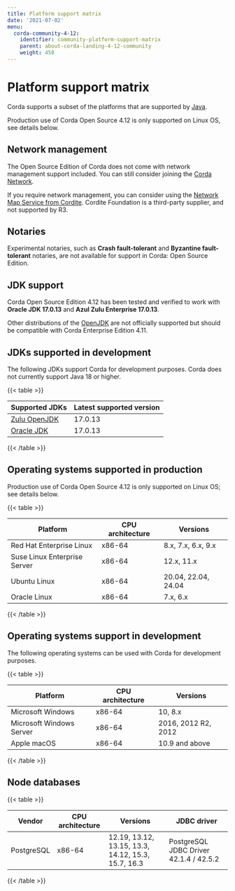 ```yaml
---
title: Platform support matrix
date: '2021-07-02'
menu:
  corda-community-4-12:
    identifier: community-platform-support-matrix
    parent: about-corda-landing-4-12-community
    weight: 450
---
```



# Platform support matrix

Corda supports a subset of the platforms that are supported by [Java](https://www.oracle.com/java/technologies/javase/products-doc-jdk17certconfig.html).

Production use of Corda Open Source 4.12 is only supported on Linux OS, see details below.

## Network management

The Open Source Edition of Corda does not come with network management support included. You can still consider joining the [Corda Network](https://corda.network).

If you require network management, you can consider using the [Network Map Service from Cordite](https://gitlab.com/cordite/network-map-service). Cordite Foundation is a third-party supplier, and not supported by R3.

## Notaries

Experimental notaries, such as **Crash fault-tolerant** and **Byzantine fault-tolerant** notaries, are not available for support in Corda: Open Source Edition.

## JDK support

Corda Open Source Edition 4.12 has been tested and verified to work with **Oracle JDK 17.0.13** and **Azul Zulu Enterprise 17.0.13**.

Other distributions of the [OpenJDK](https://openjdk.java.net/) are not officially supported but should be compatible with Corda Enterprise Edition 4.11.

## JDKs supported in development

The following JDKs support Corda for development purposes. Corda does not currently support Java 18 or higher.

{{< table >}}

|Supported JDKs|Latest supported version|
|-----------------------------------|-----------|
|[Zulu OpenJDK](https://www.azul.com/downloads/azure-only/zulu/)|17.0.13|
|[Oracle JDK](https://www.oracle.com/ie/java/technologies/downloads/)|17.0.13|

{{< /table >}}

## Operating systems supported in production

Production use of Corda Open Source 4.12 is only supported on Linux OS; see details below.

{{< table >}}

|Platform|CPU architecture|Versions|
|-------------------------------|------------------|-----------|
|Red Hat Enterprise Linux|x86-64|8.x, 7.x, 6.x, 9.x|
|Suse Linux Enterprise Server|x86-64|12.x, 11.x|
|Ubuntu Linux|x86-64|20.04, 22.04, 24.04|
|Oracle Linux|x86-64|7.x, 6.x|

{{< /table >}}

## Operating systems support in development

The following operating systems can be used with Corda for development purposes.

{{< table >}}

|Platform|CPU architecture|Versions|
|-------------------------------|------------------|-----------|
|Microsoft Windows|x86-64|10, 8.x|
|Microsoft Windows Server|x86-64|2016, 2012 R2, 2012|
|Apple macOS|x86-64|10.9 and above|

{{< /table >}}

## Node databases

{{< table >}}

|Vendor|CPU architecture|Versions|JDBC driver|
|-------------------------------|------------------|------------------|------------------------|
|PostgreSQL|x86-64|12.19, 13.12, 13.15, 13.3, 14.12, 15.3, 15.7, 16.3|PostgreSQL JDBC Driver 42.1.4 / 42.5.2|

{{< /table >}}
